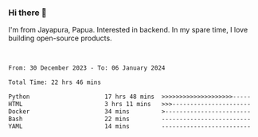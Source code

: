 ### Hi there 👋

I'm from Jayapura, Papua. Interested in backend. In my spare time, I love building open-source products.

<br>

 
 <!--START_SECTION:waka-->

```txt
From: 30 December 2023 - To: 06 January 2024

Total Time: 22 hrs 46 mins

Python                     17 hrs 48 mins  >>>>>>>>>>>>>>>>>>>>-----   78.24 %
HTML                       3 hrs 11 mins   >>>----------------------   13.98 %
Docker                     34 mins         >------------------------   02.53 %
Bash                       22 mins         -------------------------   01.66 %
YAML                       14 mins         -------------------------   01.06 %
```

<!--END_SECTION:waka-->
